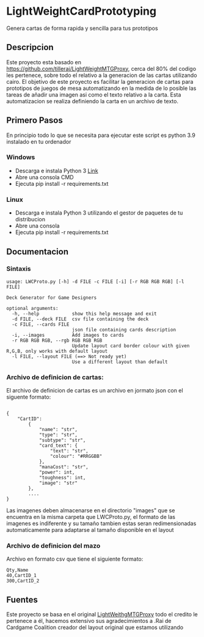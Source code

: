 # LightWeightCardPrototyping

Genera cartas de forma rapida y sencilla para tus prototipos

## Descripcion

Este proyecto esta basado en https://github.com/tilleraj/LightWeightMTGProxy, cerca del 80% del codigo les pertenece, sobre todo el relativo a la generacion de las cartas utilizando cairo. El objetivo de este proyecto es facilitar la generacion de cartas para prototipos de juegos de mesa automatizando en la medida de lo posible las tareas de añadir una imagen asi como el texto relativo a la carta. Esta automatizacion se realiza definiendo la carta en un archivo de texto.

## Primero Pasos

En principio todo lo que se necesita para ejecutar este script es python 3.9 instalado en tu ordenador

### Windows
- Descarga e instala Python 3 [Link](https://www.python.org/downloads/windows/)
- Abre una consola CMD
- Ejecuta pip install -r requirements.txt

### Linux
- Descarga e instala Python 3 utilizando el gestor de paquetes de tu distribucion
- Abre una consola
- Ejecuta pip install -r requirements.txt

## Documentacion

### Sintaxis

```
usage: LWCProto.py [-h] -d FILE -c FILE [-i] [-r RGB RGB RGB] [-l FILE]

Deck Generator for Game Designers

optional arguments:
  -h, --help            show this help message and exit
  -d FILE, --deck FILE  csv file containing the deck
  -c FILE, --cards FILE
                        json file containing cards description
  -i, --images          Add images to cards
  -r RGB RGB RGB, --rgb RGB RGB RGB
                        Update layout card border colour with given R,G,B, only works with default layout
  -l FILE, --layout FILE (==> Not ready yet)
                        Use a different layout than default 
```
### Archivo de definicion de cartas:

El archivo de definicion de cartas es un archivo en jormato json con el siguente formato:
```

{
    "CartID":
        {
            "name": "str",
            "type": "str",
            "subtype": "str",
            "card_text": {
                "text": "str",
                "colour": "#RRGGBB"
            },
            "manaCost": "str",
            "power": int,
            "toughness": int,
            "image": "str"
        },
        ....
}
```
Las imagenes deben almacenarse en el directorio "images" que se encuentra en la misma carpeta que LWCProto.py, el formato de las imagenes es indiferente y su tamaño tambien estas seran redimensionadas automaticamente para adaptarse al tamaño disponible en el layout

### Archivo de definicion del mazo

Archivo en formato csv que tiene el siguiente formato:
```
Qty,Name
40,CartID_1
300,CartID_2
```
## Fuentes

Este proyecto se basa en el original [LightWeithgMTGProxy](https://github.com/tilleraj/LightWeightMTGProxy) todo el credito le pertenece a él, hacemos extensivo sus agradecimientos a .Rai de Cardgame Coalition creador del layout original que estamos utilizando
